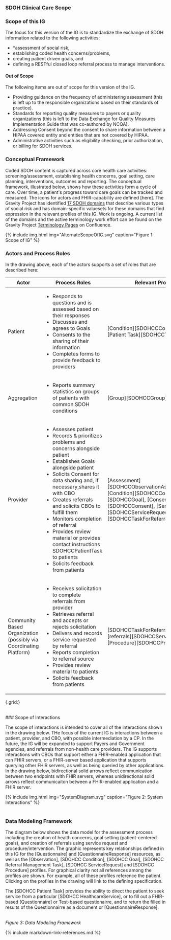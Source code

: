 ###  SDOH Clinical Care Scope
### Scope of this IG

The focus for this version of the IG is to standardize the exchange of SDOH information related to the following activities:

* *assessment of social risk,
* establishing coded health concerns/problems,
* creating patient driven goals, and
* defining a RESTful closed loop referral process to manage interventions.

####  Out of Scope

The following items are out of scope for this version of the IG.

* Providing guidance on the frequency of administering assessment (this is left up to the responsible organizations based on their standards of practice).
* Standards for reporting quality measures to payers or quality organizations (this is left to the Data Exchange for Quality Measures Implementation Guide that was co-authored by NCQA).
* Addressing Consent beyond the consent to share information between a HIPAA covered entity and entities that are not covered by HIPAA.
* Administrative activities such as eligibility checking, prior authorization, or billing for SDOH services.

### Conceptual Framework

Coded SDOH content is captured across core health care activities: screening/assessment, establishing health concerns, goal setting, care planning, interventions, outcomes and reporting. The conceptual framework, illustrated below, shows how these activities form a cycle of care. Over time, a patient's progress toward care goals can be tracked and measured.    The icons for actors and FHIR-capability are defined [here]. The Gravity Project has identified [17 SDOH domains](ValueSet-SDOHCC-ValueSetSDOHCategory.html) that describe various types of social risk and has domain-specific valuesets for these domains that find expression in the relevant profiles of this IG. Work is ongoing.  A current list of the domains and the active terminology work effort can be found on the Gravity Project [Terminology Pages](https://confluence.hl7.org/display/GRAV/Terminology+Workstream+Dashboard) on Confluence.

{% include img.html img="AlternateScopeOfIG.svg" caption="Figure 1: Scope of IG" %}

### Actors and Process Roles
In the drawing above, each of the actors supports a set of roles that are described here:
<br>

| Actor |  Process Roles                           | Relevant Profiles |
| ----- | ---------------------------------------- | ----------------- |
| Patient | <ul><li>Responds to questions and is assessed based on their responses</li><li>Discusses and agrees to Goals</li><li>Consents to the sharing of their information</li><li>Completes forms to provide feedback to providers</li></ul> |  [Condition][SDOHCCCondition], [Patient Task][SDOHCCTaskForPatient] |
| Aggregation | <ul><li>Reports summary statistics on groups of patients with common SDOH conditions</li></ul> | [Group][SDOHCCGroup] |
| Provider | <ul><li>Assesses patient</li><li>Records & prioritizes problems and concerns alongside patient</li><li>Establishes Goals alongside patient</li><li>Solicits  Consent for data sharing and, if necessary,shares it with CBO</li><li>Creates referrals and solicits CBOs to fulfill them </li><li>Monitors completion of referral</li><li>Provides review material or provides contact instructions SDOHCCPatientTask to patients</li><li>Solicits feedback from patients</li></ul> | [Assessment][SDOHCCObservationAssessment], [Condition][SDOHCCCondition], [Goals][SDOHCCGoal], [Consents][SDOHCCConsent], [ServiceRequest][SDOHCCServiceRequest], [Task][SDOHCCTaskForReferralManagement] |
|Community Based Organization (possibly via Coordinating Platform)|<ul><li>Receives solicitation to complete referrals from provider</li><li>Retrieves referral and accepts or rejects solicitation</li><li>Delivers and records service requested by referral</li><li>Reports completion to referral source</li><li>Provides review material to patients</li><li>Solicits feedback from patients</li></ul>| [SDOHCCTaskForReferralManagement], [referrals][SDOHCCServiceRequest] [Procedure][SDOHCCProcedure] |
{.grid:}

<br>
### Scope of Interactions

The scope of interactions is intended to cover all of the interactions shown in the drawing below. THe focus of the current IG is interactions between a patient, provider, and CBO, with possible intermediation by a CP. In the future, the IG will be expanded to support Payers and Government agencies, and referrals from non-health care providers.  The IG supports interactions with CBOs that support either a FHIR-enabled application that can FHIR servers, or a FHIR-server based application that supports querying other FHIR servers, as well as being queried by other applications.  In the drawing below, bidirectional solid arrows reflect communication between two endpoints with FHIR servers, whereas unidirectional solid arrows reflect communicaiton between a FHIR-enabled application and a FHIR server.

{% include img.html img="SystemDiagram.svg" caption="Figure 2: System Interactions" %}
<br>
<br>
### Data Modeling Framework
The diagram below shows the data model for the assessment process including the creation of health concerns, goal setting (patient-centered goals), and creation of referrals using service request and procedure/intervention. The graphic represents key relationships defined in this IG for the [Questionnaire] and  [QuestionnaireResponse] resources, as well as the [Observation], [SDOHCC Condition], [SDOHCC Goal], [SDOHCC Referral Management Task], [SDOHCC ServiceRequest] and [SDOHCC Procedure] profiles.   For graphical clarity not all references among the profiles are shown.  For example, all of these profiles reference the patient.   Clicking on the profiles in the drawing will link to the defining specification.

The [SDOHCC Patient Task] provides the ability to direct the patient to seek service from a particular [SDOHCC HealthcareService], or to fill out a FHIR-based [Questionnaire] or Test-based questionairre, and to return the filled in results of the Questionnairre as a document or [QuestionnaireResponse].

<object data="FHIRModeling.svg" type="image/svg+xml"></object>
<br/>
*Figure 3: Data Modeling Framework*

{% include markdown-link-references.md %}